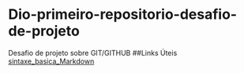 # Dio-primeiro-repositorio-desafio-de-projeto
Desafio de projeto sobre GIT/GITHUB
##Links Úteis
[sintaxe_basica_Markdown](https://www.markdownguide.org/basic-syntax/)

       

